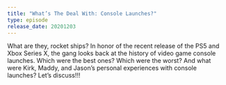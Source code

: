 ```yaml
---
title: "What’s The Deal With: Console Launches?"
type: episode
release_date: 20201203
---
```

What are they, rocket ships? In honor of the recent release of the PS5 and Xbox Series X, the gang looks back at the history of video game console launches. Which were the best ones? Which were the worst? And what were Kirk, Maddy, and Jason’s personal experiences with console launches? Let’s discuss!!!